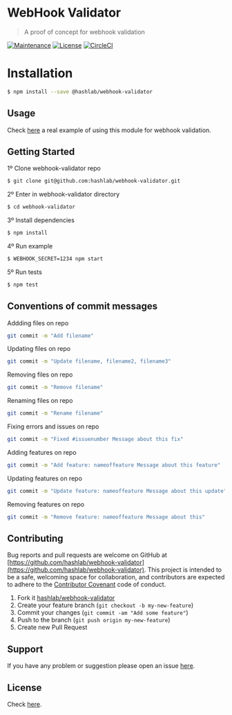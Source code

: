 # WebHook Validator

> A proof of concept for webhook validation

[![Maintenance](https://img.shields.io/maintenance/yes/2018.svg)]() [![License](https://img.shields.io/github/license/hashlab/webhook-validator.svg)](https://github.com/hashlab/webhook-validator/blob/master/LICENSE) [![CircleCI](https://circleci.com/gh/hashlab/webhook-validator.svg?style=svg)](https://circleci.com/gh/hashlab/webhook-validator)

# Installation

```bash
$ npm install --save @hashlab/webhook-validator
```

## Usage

Check [here](examples/index.js) a real example of using this module for webhook validation.

## Getting Started

1º Clone webhook-validator repo

```bash
$ git clone git@github.com:hashlab/webhook-validator.git
```

2º Enter in webhook-validator directory
```bash
$ cd webhook-validator
```

3º Install dependencies
```bash
$ npm install
```

4º Run example
```bash
$ WEBHOOK_SECRET=1234 npm start
```

5º Run tests
```bash
$ npm test
```

## Conventions of commit messages

Addding files on repo

```bash
git commit -m "Add filename"
```

Updating files on repo

```bash
git commit -m "Update filename, filename2, filename3"
```

Removing files on repo

```bash
git commit -m "Remove filename"
```

Renaming files on repo

```bash
git commit -m "Rename filename"
```

Fixing errors and issues on repo

```bash
git commit -m "Fixed #issuenumber Message about this fix"
```

Adding features on repo

```bash
git commit -m "Add feature: nameoffeature Message about this feature"
```

Updating features on repo

```bash
git commit -m "Update feature: nameoffeature Message about this update"
```

Removing features on repo

```bash
git commit -m "Remove feature: nameoffeature Message about this"
```

## Contributing

Bug reports and pull requests are welcome on GitHub at [https://github.com/hashlab/webhook-validator](https://github.com/hashlab/webhook-validator). This project is intended to be a safe, welcoming space for collaboration, and contributors are expected to adhere to the [Contributor Covenant](http://contributor-covenant.org) code of conduct.

1. Fork it [hashlab/webhook-validator](https://github.com/hashlab/webhook-validator/fork)
2. Create your feature branch (`git checkout -b my-new-feature`)
3. Commit your changes (`git commit -am "Add some feature"`)
4. Push to the branch (`git push origin my-new-feature`)
5. Create new Pull Request

## Support
If you have any problem or suggestion please open an issue [here](https://github.com/hashlab/webhook-validator/issues).

## License 

Check [here](LICENSE).
